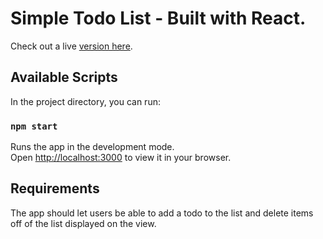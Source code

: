 # Simple Todo List - Built with React.

Check out a live [version here](https://idyllic-sunflower-5bee4a.netlify.app/).

## Available Scripts

In the project directory, you can run:

### `npm start`

Runs the app in the development mode.\
Open [http://localhost:3000](http://localhost:3000) to view it in your browser.

## Requirements
The app should let users be able to add a todo to the list and delete items off of the list displayed on the view.

